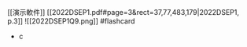 [[演示軟件]]
[[2022DSEP1.pdf#page=3&rect=37,77,483,179|2022DSEP1, p.3]]
![[2022DSEP1Q9.png]] #flashcard 
- c
<!--ID: 1730701092320-->


